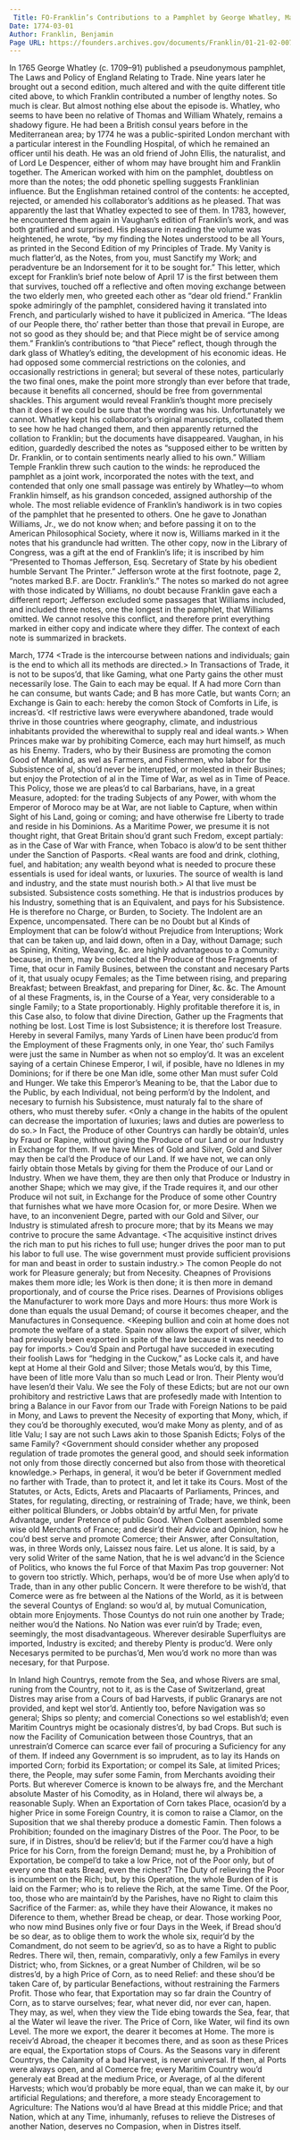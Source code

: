 ```yaml
---
 Title: FO-Franklin’s Contributions to a Pamphlet by George Whatley, March 1774
Date: 1774-03-01
Author: Franklin, Benjamin
Page URL: https://founders.archives.gov/documents/Franklin/01-21-02-0072
---
```


In 1765 George Whatley (c. 1709–91) published a pseudonymous pamphlet, The Laws and Policy of England Relating to Trade. Nine years later he brought out a second edition, much altered and with the quite different title cited above, to which Franklin contributed a number of lengthy notes. So much is clear. But almost nothing else about the episode is.
Whatley, who seems to have been no relative of Thomas and William Whately, remains a shadowy figure. He had been a British consul years before in the Mediterranean area; by 1774 he was a public-spirited London merchant with a particular interest in the Foundling Hospital, of which he remained an officer until his death. He was an old friend of John Ellis, the naturalist, and of Lord Le Despencer, either of whom may have brought him and Franklin together. The American worked with him on the pamphlet, doubtless on more than the notes; the odd phonetic spelling suggests Franklinian influence. But the Englishman retained control of the contents: he accepted, rejected, or amended his collaborator’s additions as he pleased.
That was apparently the last that Whatley expected to see of them. In 1783, however, he encountered them again in Vaughan’s edition of Franklin’s work, and was both gratified and surprised. His pleasure in reading the volume was heightened, he wrote, “by my finding the Notes understood to be all Yours, as printed in the Second Edition of my Principles of Trade. My Vanity is much flatter’d, as the Notes, from you, must Sanctify my Work; and peradventure be an Indorsement for it to be sought for.” This letter, which except for Franklin’s brief note below of April 17 is the first between them that survives, touched off a reflective and often moving exchange between the two elderly men, who greeted each other as “dear old friend.” Franklin spoke admiringly of the pamphlet, considered having it translated into French, and particularly wished to have it publicized in America. “The Ideas of our People there, tho’ rather better than those that prevail in Europe, are not so good as they should be; and that Piece might be of service among them.”
  Franklin’s contributions to “that Piece” reflect, though through the dark glass of Whatley’s editing, the development of his economic ideas. He had opposed some commercial restrictions on the colonies, and occasionally restrictions in general; but several of these notes, particularly the two final ones, make the point more strongly than ever before that trade, because it benefits all concerned, should be free from governmental shackles. This argument would reveal Franklin’s thought more precisely than it does if we could be sure that the wording was his. Unfortunately we cannot. Whatley kept his collaborator’s original manuscripts, collated them to see how he had changed them, and then apparently returned the collation to Franklin; but the documents have disappeared. Vaughan, in his edition, guardedly described the notes as “supposed either to be written by Dr. Franklin, or to contain sentiments nearly allied to his own.” William Temple  Franklin threw such caution to the winds: he reproduced the pamphlet as a joint work, incorporated the notes with the text, and contended that only one small passage was entirely by Whatley—to whom Franklin himself, as his grandson conceded, assigned authorship of the whole.
The most reliable evidence of Franklin’s handiwork is in two copies of the pamphlet that he presented to others. One he gave to Jonathan Williams, Jr., we do not know when; and before passing it on to the American Philosophical Society, where it now is, Williams marked in it the notes that his granduncle had written. The other copy, now in the Library of Congress, was a gift at the end of Franklin’s life; it is inscribed by him “Presented to Thomas Jefferson, Esq. Secretary of State by his obedient humble Servant The Printer.” Jefferson wrote at the first footnote, page 2, “notes marked B.F. are Doctr. Franklin’s.” The notes so marked do not agree with those indicated by Williams, no doubt because Franklin gave each a different report; Jefferson excluded some passages that Williams included, and included three notes, one the longest in the pamphlet, that Williams omitted. We cannot resolve this conflict, and therefore print everything marked in either copy and indicate where they differ. The context of each note is summarized in brackets.
 
March, 1774
<Trade is the intercourse between nations and individuals; gain is the end to which all its methods are directed.>
In Transactions of Trade, it is not to be supos’d, that like Gaming, what one Party gains the other must necessarily lose. The Gain to each may be equal. If A had more Corn than he can consume, but wants Cade; and B has more Catle, but wants Corn; an Exchange is Gain to each: hereby the comon Stock of Comforts in Life, is increas’d. 
<If restrictive laws were everywhere abandoned, trade would thrive in those countries where geography, climate, and industrious inhabitants provided the wherewithal to supply real and ideal wants.>
  When Princes make war by prohibiting Comerce, each may hurt himself, as much as his Enemy. Traders, who by their Business are promoting the comon Good of Mankind, as wel as Farmers, and Fishermen, who labor for the Subsistence of al, shou’d never be interupted, or molested in their Busines; but enjoy the Protection of al in the Time of War, as wel as in Time of Peace.
This Policy, those we are pleas’d to cal Barbarians, have, in a great Measure, adopted: for the trading Subjects of any Power, with whom the Emperor of Moroco may be at War, are not liable to Capture, when within Sight of his Land, going or coming; and have otherwise fre Liberty to trade and reside in his Dominions.
As a Maritime Power, we presume it is not thought right, that Great Britain shou’d grant such Fredom, except partialy: as in the Case of War with France, when Tobaco is alow’d to be sent thither under the Sanction of Pasports.
<Real wants are food and drink, clothing, fuel, and habitation; any wealth beyond what is needed to procure these essentials is used for ideal wants, or luxuries. The source of wealth is land and industry, and the state must nourish both.>
  Al that live must be subsisted. Subsistence costs something. He that is industrios produces by his Industry, something that is an Equivalent, and pays for his Subsistence. He is therefore no Charge, or Burden, to Society. The Indolent are an Expence, uncompensated.
There can be no Doubt but al Kinds of Employment that can be folow’d without Prejudice from Interuptions; Work that can be taken up, and laid down, often in a Day, without Damage; such as Spining, Kniting, Weaving, &c. are highly advantageous to a Comunity: because, in them, may be colected al the Produce of those Fragments of Time, that ocur in Family Busines, between the constant and necesary Parts of it, that usualy ocupy Females; as the Time between rising, and preparing Breakfast; between Breakfast, and preparing for Diner, &c. &c. The Amount of al these Fragments, is, in the Course of a Year, very considerable to a single Family; to a State proportionably. Highly profitable therefore it is, in this Case also, to folow that divine Direction, Gather up the Fragments that nothing be lost. Lost Time is lost Subsistence; it is therefore lost Treasure.
Hereby in several Familys, many Yards of Linen have been produc’d from the Employment of these Fragments only, in one Year, tho’ such Familys were just the same in Number as when not so employ’d.
It was an excelent saying of a certain Chinese Emperor, I wil, if posible, have no Idlenes in my Dominions; for if there be one Man idle, some other Man must sufer Cold and Hunger. We take this Emperor’s Meaning to be, that the Labor due to the Public, by each Individual, not being perform’d by the Indolent, and necesary to furnish his Subsistence, must naturaly fal to the share of others, who must thereby sufer.
<Only a change in the habits of the opulent can decrease the importation of luxuries; laws and duties are powerless to do so.>
  In Fact, the Produce of other Countrys can hardly be obtain’d, unles by Fraud or Rapine, without giving the Produce of our Land or our Industry in Exchange for them. If we have Mines of Gold and Silver, Gold and Silver may then be cal’d the Produce of our Land. If we have not, we can only fairly obtain those Metals by giving for them the Produce of our Land or Industry. When we have them, they are then only that Produce or Industry in another Shape; which we may give, if the Trade requires it, and our other Produce wil not suit, in Exchange for the Produce of some other Country that furnishes what we have more Ocasion for, or more Desire. When we have, to an inconvenient Degre, parted with our Gold and Silver, our Industry is stimulated afresh to procure more; that by its Means we may contrive to procure the same Advantage.
<The acquisitive instinct drives the rich man to put his riches to full use; hunger drives the poor man to put his labor to full use. The wise government must provide sufficient provisions for man and beast in order to sustain industry.>
  The comon People do not work for Pleasure generaly; but from Necesity. Cheapnes of Provisions makes them more idle; les Work is then done; it is then more in demand proportionaly, and of course the Price rises. Dearnes of Provisions obliges the Manufacturer to work more Days and more Hours: thus more Work is done than equals the usual Demand; of course it becomes cheaper, and the Manufactures in Consequence.
<Keeping bullion and coin at home does not promote the welfare of a state. Spain now allows the export of silver, which had previously been exported in spite of the law because it was needed to pay for imports.>
  Cou’d Spain and Portugal have succeded in executing their foolish Laws for “hedging in the Cuckow,” as Locke cals it, and have kept at Home al their Gold and Silver; those Metals wou’d, by this Time, have been of litle more Valu than so much Lead or Iron. Their Plenty wou’d have lesen’d their Valu. We see the Foly of these Edicts; but are not our own prohibitory and restrictive Laws that are profesedly made with Intention to bring a Balance in our Favor from our Trade with Foreign Nations to be paid in Mony, and Laws to prevent the Necesity of exporting that Mony, which, if they cou’d be thoroughly executed, wou’d make Mony as plenty, and of as litle Valu; I say are not such Laws akin to those Spanish Edicts; Folys of the same Family?
<Government should consider whether any proposed regulation of trade promotes the general good, and should seek information not only from those directly concerned but also from those with theoretical knowledge.>
  Perhaps, in general, it wou’d be beter if Government medled no farther with Trade, than to protect it, and let it take its Cours. Most of the Statutes, or Acts, Edicts, Arets and Placaarts of Parliaments, Princes, and States, for regulating, directing, or restraining of Trade; have, we think, been either political Blunders, or Jobbs obtain’d by artful Men, for private Advantage, under Pretence of public Good. When Colbert asembled some wise old Merchants of France; and desir’d their Advice and Opinion, how he cou’d best serve and promote Comerce; their Answer, after Consultation, was, in three Words only, Laissez nous faire. Let us alone. It is said, by a very solid Writer of the same Nation, that he is wel advanc’d in the Science of Politics, who knows the ful Force of that Maxim Pas trop gouverner: Not to govern too strictly. Which, perhaps, wou’d be of more Use when aply’d to Trade, than in any other public Concern. It were therefore to be wish’d, that Comerce were as fre between al the Nations of the World, as it is between the several Countys of England: so wou’d al, by mutual Comunication, obtain more Enjoyments. Those Countys do not ruin one another by Trade; neither wou’d the Nations. No Nation was ever ruin’d by Trade; even, seemingly, the most disadvantageous.
Wherever desirable Superfluitys are imported, Industry is excited; and thereby Plenty is produc’d. Were only Necesarys permited to be purchas’d, Men wou’d work no more than was necesary, for that Purpose.

<France has recently changed its policy to permit internal free trade in grain and export in French bottoms. Now that other nations are abandoning destructive restrictions we must look to our essential interests.>
  In Inland high Countrys, remote from the Sea, and whose Rivers are smal, runing from the Country, not to it, as is the Case of Switzerland, great Distres may arise from a Cours of bad Harvests, if public Granarys are not provided, and kept wel stor’d. Antiently too, before Navigation was so general; Ships so plenty; and comercial Conections so wel establish’d; even Maritim Countrys might be ocasionaly distres’d, by bad Crops. But such is now the Facility of Comunication between those Countrys, that an unrestrain’d Comerce can scarce ever fail of procuring a Suficiency for any of them. If indeed any Government is so imprudent, as to lay its Hands on imported Corn; forbid its Exportation; or compel its Sale, at limited Prices; there, the People, may sufer some Famin, from Merchants avoiding their Ports. But wherever Comerce is known to be always fre, and the Merchant absolute Master of his Comodity, as in Holand, there wil always be, a reasonable Suply.
When an Exportation of Corn takes Place, ocasion’d by a higher Price in some Foreign Country, it is comon to raise a Clamor, on the Suposition that we shal thereby produce a domestic Famin. Then folows a Prohibition; founded on the imaginary Distres of the Poor. The Poor, to be sure, if in Distres, shou’d be reliev’d; but if the Farmer cou’d have a high Price for his Corn, from the foreign Demand; must he, by a Prohibition of Exportation, be compel’d to take a low Price, not of the Poor only, but of every one that eats Bread, even the richest? The Duty of relieving the Poor is incumbent on the Rich; but, by this Operation, the whole Burden of it is laid on the Farmer; who is to relieve the Rich, at the same Time. Of the Poor, too, those who are maintain’d by the Parishes, have no Right to claim this Sacrifice of the Farmer: as, while they have their Alowance, it makes no Diference to them, whether Bread be cheap, or dear.  Those working Poor, who now mind Busines only five or four Days in the Week, if Bread shou’d be so dear, as to oblige them to work the whole six, requir’d by the Comandment, do not seem to be agriev’d, so as to have a Right to public Redres. There wil, then, remain, comparativly, only a few Familys in every District; who, from Sicknes, or a great Number of Children, wil be so distres’d, by a high Price of Corn, as to need Relief: and these shou’d be taken Care of, by particular Benefactions, without restraining the Farmers Profit.
Those who fear, that Exportation may so far drain the Country of Corn, as to starve ourselves; fear, what never did, nor ever can, hapen. They may, as wel, when they view the Tide ebing towards the Sea, fear, that al the Water wil leave the river. The Price of Corn, like Water, wil find its own Level. The more we export, the dearer it becomes at Home. The more is receiv’d Abroad, the cheaper it becomes there, and as soon as these Prices are equal, the Exportation stops of Cours. As the Seasons vary in diferent Countrys, the Calamity of a bad Harvest, is never universal. If then, al Ports were always open, and al Comerce fre; every Maritim Country wou’d generaly eat Bread at the medium Price, or Average, of al the diferent Harvests; which wou’d probably be more equal, than we can make it, by our artificial Regulations; and therefore, a more steady Encoragement to Agriculture: The Nations wou’d al have Bread at this middle Price; and that Nation, which at any Time, inhumanly, refuses to relieve the Distreses of another Nation, deserves no Compasion, when in Distres itself.

